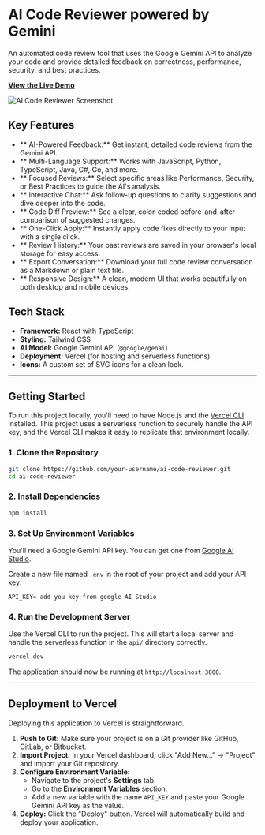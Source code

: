 # AI Code Reviewer powered by Gemini

An automated code review tool that uses the Google Gemini API to analyze your code and provide detailed feedback on correctness, performance, security, and best practices.

**[View the Live Demo](https://gemini-ai-code-reviewer.vercel.app/)**

![AI Code Reviewer Screenshot](https://storage.googleapis.com/aistudio-o-images/project_showcase/17e293a3-a800-4752-921c-43f140654c60.png)

## Key Features

- ** AI-Powered Feedback:** Get instant, detailed code reviews from the Gemini API.
- ** Multi-Language Support:** Works with JavaScript, Python, TypeScript, Java, C#, Go, and more.
- ** Focused Reviews:** Select specific areas like Performance, Security, or Best Practices to guide the AI's analysis.
- ** Interactive Chat:** Ask follow-up questions to clarify suggestions and dive deeper into the code.
- ** Code Diff Preview:** See a clear, color-coded before-and-after comparison of suggested changes.
- ** One-Click Apply:** Instantly apply code fixes directly to your input with a single click.
- ** Review History:** Your past reviews are saved in your browser's local storage for easy access.
- ** Export Conversation:** Download your full code review conversation as a Markdown or plain text file.
- ** Responsive Design:** A clean, modern UI that works beautifully on both desktop and mobile devices.

## Tech Stack

- **Framework:** React with TypeScript
- **Styling:** Tailwind CSS
- **AI Model:** Google Gemini API (`@google/genai`)
- **Deployment:** Vercel (for hosting and serverless functions)
- **Icons:** A custom set of SVG icons for a clean look.

---

## Getting Started

To run this project locally, you'll need to have Node.js and the [Vercel CLI](https://vercel.com/docs/cli) installed. This project uses a serverless function to securely handle the API key, and the Vercel CLI makes it easy to replicate that environment locally.

### 1. Clone the Repository

```bash
git clone https://github.com/your-username/ai-code-reviewer.git
cd ai-code-reviewer
```

### 2. Install Dependencies

```bash
npm install
```

### 3. Set Up Environment Variables

You'll need a Google Gemini API key. You can get one from [Google AI Studio](https://aistudio.google.com/app/apikey).

Create a new file named `.env` in the root of your project and add your API key:

```
API_KEY= add you key from google AI Studio
```

### 4. Run the Development Server

Use the Vercel CLI to run the project. This will start a local server and handle the serverless function in the `api/` directory correctly.

```bash
vercel dev
```

The application should now be running at `http://localhost:3000`.

---

## Deployment to Vercel

Deploying this application to Vercel is straightforward.

1.  **Push to Git:** Make sure your project is on a Git provider like GitHub, GitLab, or Bitbucket.
2.  **Import Project:** In your Vercel dashboard, click "Add New..." -> "Project" and import your Git repository.
3.  **Configure Environment Variable:**
    -   Navigate to the project's **Settings** tab.
    -   Go to the **Environment Variables** section.
    -   Add a new variable with the name `API_KEY` and paste your Google Gemini API key as the value.
4.  **Deploy:** Click the "Deploy" button. Vercel will automatically build and deploy your application.
